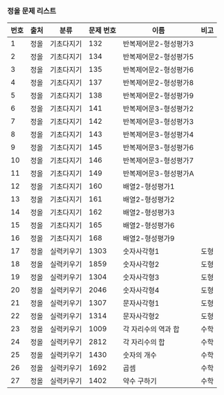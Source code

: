 ### 정올 문제 리스트


번호 | 출처	| 분류	| 문제 번호	| 이름	| 비고
-----|------|-------|-------|-------|------
1|	정올|	기초다지기|	132	|   반복제어문2-형성평가3  |                       
2|	정올|	기초다지기|	134	|   반복제어문2-형성평가5  |                       
3|	정올|	기초다지기|	135	|   반복제어문2-형성평가6  |                       
4|	정올|	기초다지기|	137	|   반복제어문2-형성평가8  |                       
5|	정올|	기초다지기|	138	|   반복제어문2-형성평가9  |                       
6|	정올|	기초다지기|	141	|   반복제어문3-형성평가2  |                       
7|	정올|	기초다지기|	142	|   반복제어문3-형성평가3  |                       
8|	정올|	기초다지기|	143	|   반복제어문3-형성평가4  |                       
9|	정올|	기초다지기|	145	|   반복제어문3-형성평가6  |                       
10|	정올|	기초다지기|	146	|   반복제어문3-형성평가7  |                       
11|	정올|	기초다지기|	149	|   반복제어문3-형성평가A  |                       
12|	정올|	기초다지기|	160	|   배열2-형성평가1     |                       
13|	정올|	기초다지기|	161	|   배열2-형성평가2     |                       
14|	정올|	기초다지기|	162	|   배열2-형성평가3     |                       
15|	정올|	기초다지기|	165	|   배열2-형성평가6     |                       
16|	정올|	기초다지기|	168	|   배열2-형성평가9     |                       
17|	정올|	실력키우기|	1303|	숫자사각형1        |     	도형            
18|	정올|	실력키우기|	1859|	숫자사각형2        |    	도형                
19|	정올|	실력키우기|	1304|	숫자사각형3        |     	도형            
20|	정올|	실력키우기|	2046|	숫자사각형4        |     	도형            
21|	정올|	실력키우기|	1307|	문자사각형1        |     	도형            
22|	정올|	실력키우기|	1314|	문자사각형2        |     	도형            
23|	정올|	실력키우기|	1009|	각 자리수의 역과 합 |    	수학                
24|	정올|	실력키우기|	2812|	각 자리수의 합	  |  수학                   
25|	정올|	실력키우기|	1430|	숫자의 개수	      | 수학                    
26|	정올|	실력키우기|	1692|	곱셈	              | 수학                
27|	정올|	실력키우기|	1402|	약수 구하기	      | 수학                    


